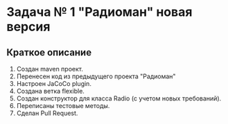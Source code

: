 # Задача № 1 "Радиоман" новая версия

## Краткое описание

1. Создан maven проект.
2. Перенесен код из предыдущего проекта "Радиоман"  
3. Настроен JaCoCo plugin.
4. Создана ветка flexible.
5. Создан конструктор для класса Radio (с учетом новых требований).
6. Переписаны тестовые методы.
7. Сделан Pull Request.

